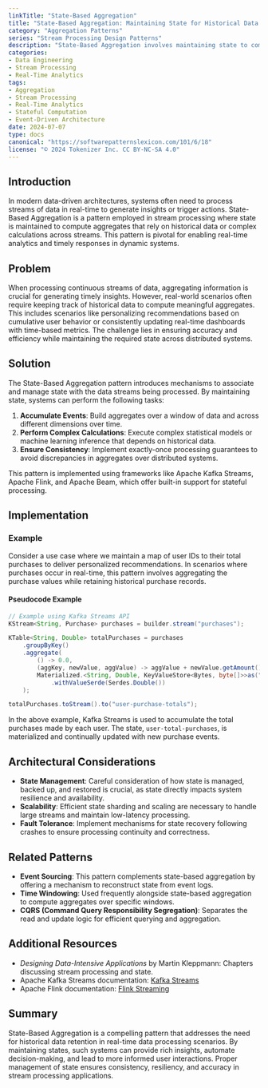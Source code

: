 ```yaml
---
linkTitle: "State-Based Aggregation"
title: "State-Based Aggregation: Maintaining State for Historical Data and Complex Calculations"
category: "Aggregation Patterns"
series: "Stream Processing Design Patterns"
description: "State-Based Aggregation involves maintaining state to compute aggregates that depend on historical data or require complex calculations, enabling real-time analytics and decision-making."
categories:
- Data Engineering
- Stream Processing
- Real-Time Analytics
tags:
- Aggregation
- Stream Processing
- Real-Time Analytics
- Stateful Computation
- Event-Driven Architecture
date: 2024-07-07
type: docs
canonical: "https://softwarepatternslexicon.com/101/6/18"
license: "© 2024 Tokenizer Inc. CC BY-NC-SA 4.0"
---
```


## Introduction

In modern data-driven architectures, systems often need to process streams of data in real-time to generate insights or trigger actions. State-Based Aggregation is a pattern employed in stream processing where state is maintained to compute aggregates that rely on historical data or complex calculations across streams. This pattern is pivotal for enabling real-time analytics and timely responses in dynamic systems.

## Problem

When processing continuous streams of data, aggregating information is crucial for generating timely insights. However, real-world scenarios often require keeping track of historical data to compute meaningful aggregates. This includes scenarios like personalizing recommendations based on cumulative user behavior or consistently updating real-time dashboards with time-based metrics. The challenge lies in ensuring accuracy and efficiency while maintaining the required state across distributed systems.

## Solution

The State-Based Aggregation pattern introduces mechanisms to associate and manage state with the data streams being processed. By maintaining state, systems can perform the following tasks:

1. **Accumulate Events**: Build aggregates over a window of data and across different dimensions over time.
2. **Perform Complex Calculations**: Execute complex statistical models or machine learning inference that depends on historical data.
3. **Ensure Consistency**: Implement exactly-once processing guarantees to avoid discrepancies in aggregates over distributed systems.

This pattern is implemented using frameworks like Apache Kafka Streams, Apache Flink, and Apache Beam, which offer built-in support for stateful processing.

## Implementation

### Example

Consider a use case where we maintain a map of user IDs to their total purchases to deliver personalized recommendations. In scenarios where purchases occur in real-time, this pattern involves aggregating the purchase values while retaining historical purchase records.

#### Pseudocode Example

```java
// Example using Kafka Streams API
KStream<String, Purchase> purchases = builder.stream("purchases");

KTable<String, Double> totalPurchases = purchases
    .groupByKey()
    .aggregate(
        () -> 0.0,
        (aggKey, newValue, aggValue) -> aggValue + newValue.getAmount(),
        Materialized.<String, Double, KeyValueStore<Bytes, byte[]>>as("user-total-purchases")
            .withValueSerde(Serdes.Double())
    );

totalPurchases.toStream().to("user-purchase-totals");
```

In the above example, Kafka Streams is used to accumulate the total purchases made by each user. The state, `user-total-purchases`, is materialized and continually updated with new purchase events.

## Architectural Considerations

- **State Management**: Careful consideration of how state is managed, backed up, and restored is crucial, as state directly impacts system resilience and availability.
- **Scalability**: Efficient state sharding and scaling are necessary to handle large streams and maintain low-latency processing.
- **Fault Tolerance**: Implement mechanisms for state recovery following crashes to ensure processing continuity and correctness.

## Related Patterns

- **Event Sourcing**: This pattern complements state-based aggregation by offering a mechanism to reconstruct state from event logs.
- **Time Windowing**: Used frequently alongside state-based aggregation to compute aggregates over specific windows.
- **CQRS (Command Query Responsibility Segregation)**: Separates the read and update logic for efficient querying and aggregation.

## Additional Resources

- *Designing Data-Intensive Applications* by Martin Kleppmann: Chapters discussing stream processing and state.
- Apache Kafka Streams documentation: [Kafka Streams](https://kafka.apache.org/documentation/streams/)
- Apache Flink documentation: [Flink Streaming](https://flink.apache.org/)

## Summary

State-Based Aggregation is a compelling pattern that addresses the need for historical data retention in real-time data processing scenarios. By maintaining states, such systems can provide rich insights, automate decision-making, and lead to more informed user interactions. Proper management of state ensures consistency, resiliency, and accuracy in stream processing applications.
